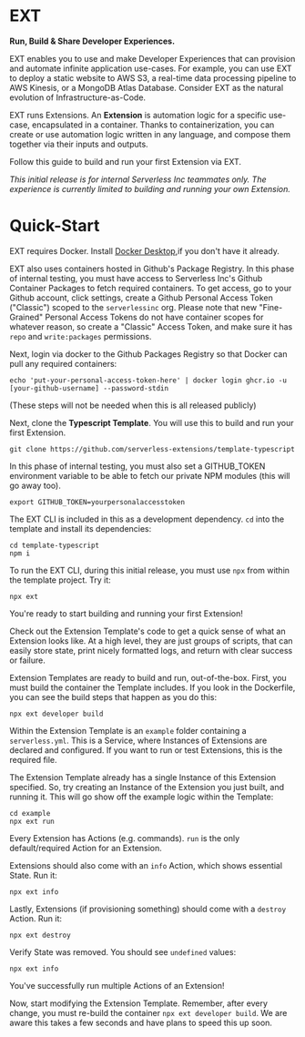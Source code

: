 # EXT

**Run, Build & Share Developer Experiences.**

EXT enables you to use and make Developer Experiences that can provision and automate infinite application use-cases. For example, you can use EXT to deploy a static website to AWS S3, a real-time data processing pipeline to AWS Kinesis, or a MongoDB Atlas Database. Consider EXT as the natural evolution of Infrastructure-as-Code.

EXT runs Extensions. An **Extension** is automation logic for a specific use-case, encapsulated in a container. Thanks to containerization, you can create or use automation logic written in any language, and compose them together via their inputs and outputs.

Follow this guide to build and run your first Extension via EXT.

_This initial release is for internal Serverless Inc teammates only. The experience is currently limited to building and running your own Extension._

# Quick-Start

EXT requires Docker. Install [Docker Desktop](https://www.docker.com/products/docker-desktop/),if you don't have it already.

EXT also uses containers hosted in Github's Package Registry. In this phase of internal testing, you must have access to Serverless Inc's Github Container Packages to fetch required containers. To get access, go to your Github account, click settings, create a Github Personal Access Token ("Classic") scoped to the `serverlessinc` org. Please note that new "Fine-Grained" Personal Access Tokens do not have container scopes for whatever reason, so create a "Classic" Access Token, and make sure it has `repo` and `write:packages` permissions.

Next, login via docker to the Github Packages Registry so that Docker can pull any required containers:

```
echo 'put-your-personal-access-token-here' | docker login ghcr.io -u [your-github-username] --password-stdin
```

(These steps will not be needed when this is all released publicly)

Next, clone the **Typescript Template**. You will use this to build and run your first Extension.

```
git clone https://github.com/serverless-extensions/template-typescript
```

In this phase of internal testing, you must also set a GITHUB_TOKEN environment variable to be able to fetch our private NPM modules (this will go away too).

```
export GITHUB_TOKEN=yourpersonalaccesstoken
```

The EXT CLI is included in this as a development dependency. `cd` into the template and install its dependencies:

```
cd template-typescript
npm i
```

To run the EXT CLI, during this initial release, you must use `npx` from within the template project. Try it:

```
npx ext
```

You're ready to start building and running your first Extension!

Check out the Extension Template's code to get a quick sense of what an Extension looks like. At a high level, they are just groups of scripts, that can easily store state, print nicely formatted logs, and return with clear success or failure.

Extension Templates are ready to build and run, out-of-the-box. First, you must build the container the Template includes. If you look in the Dockerfile, you can see the build steps that happen as you do this:

```
npx ext developer build
```

Within the Extension Template is an `example` folder containing a `serverless.yml`. This is a Service, where Instances of Extensions are declared and configured. If you want to run or test Extensions, this is the required file. 

The Extension Template already has a single Instance of this Extension specified. So, try creating an Instance of the Extension you just built, and running it. This will go show off the example logic within the Template:

```
cd example
npx ext run
```

Every Extension has Actions (e.g. commands). `run` is the only default/required Action for an Extension.

Extensions should also come with an `info` Action, which shows essential State. Run it:

```
npx ext info
```

Lastly, Extensions (if provisioning something) should come with a `destroy` Action. Run it:

```
npx ext destroy
```

Verify State was removed. You should see `undefined` values:

```
npx ext info
```

You've successfully run multiple Actions of an Extension!

Now, start modifying the Extension Template. Remember, after every change, you must re-build the container `npx ext developer build`. We are aware this takes a few seconds and have plans to speed this up soon.
